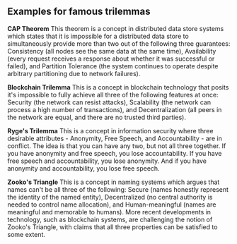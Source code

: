 ## Examples for famous trilemmas

**CAP Theorem**
This theorem is a concept in distributed data store systems which states that it is impossible for a distributed data store to simultaneously provide more than two out of the following three guarantees: Consistency (all nodes see the same data at the same time), Availability (every request receives a response about whether it was successful or failed), and Partition Tolerance (the system continues to operate despite arbitrary partitioning due to network failures).

**Blockchain Trilemma**
This is a concept in blockchain technology that posits it's impossible to fully achieve all three of the following features at once: Security (the network can resist attacks), Scalability (the network can process a high number of transactions), and Decentralization (all peers in the network are equal, and there are no trusted third parties).

**Ryge's Trilemma**
This is a concept in information security where three desirable attributes - Anonymity, Free Speech, and Accountability - are in conflict. The idea is that you can have any two, but not all three together. If you have anonymity and free speech, you lose accountability. If you have free speech and accountability, you lose anonymity. And if you have anonymity and accountability, you lose free speech.

**Zooko's Triangle**
This is a concept in naming systems which argues that names can't be all three of the following: Secure (names honestly represent the identity of the named entity), Decentralized (no central authority is needed to control name allocation), and Human-meaningful (names are meaningful and memorable to humans). More recent developments in technology, such as blockchain systems, are challenging the notion of Zooko's Triangle, with claims that all three properties can be satisfied to some extent.